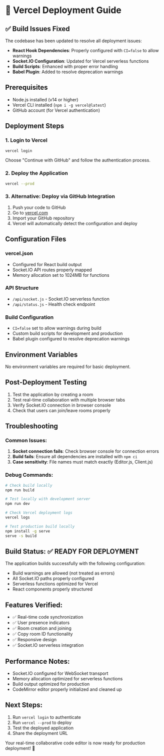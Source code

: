 # 🚀 Vercel Deployment Guide

## ✅ Build Issues Fixed

The codebase has been updated to resolve all deployment issues:

- **React Hook Dependencies**: Properly configured with `CI=false` to allow warnings
- **Socket.IO Configuration**: Updated for Vercel serverless functions
- **Build Scripts**: Enhanced with proper error handling
- **Babel Plugin**: Added to resolve deprecation warnings

## Prerequisites
- Node.js installed (v14 or higher)
- Vercel CLI installed (`npm i -g vercel@latest`)
- GitHub account (for Vercel authentication)

## Deployment Steps

### 1. Login to Vercel
```bash
vercel login
```
Choose "Continue with GitHub" and follow the authentication process.

### 2. Deploy the Application
```bash
vercel --prod
```

### 3. Alternative: Deploy via GitHub Integration
1. Push your code to GitHub
2. Go to [vercel.com](https://vercel.com)
3. Import your GitHub repository
4. Vercel will automatically detect the configuration and deploy

## Configuration Files

### vercel.json
- Configured for React build output
- Socket.IO API routes properly mapped
- Memory allocation set to 1024MB for functions

### API Structure
- `/api/socket.js` - Socket.IO serverless function
- `/api/status.js` - Health check endpoint

### Build Configuration
- `CI=false` set to allow warnings during build
- Custom build scripts for development and production
- Babel plugin configured to resolve deprecation warnings

## Environment Variables
No environment variables are required for basic deployment.

## Post-Deployment Testing
1. Test the application by creating a room
2. Test real-time collaboration with multiple browser tabs
3. Verify Socket.IO connection in browser console
4. Check that users can join/leave rooms properly

## Troubleshooting

### Common Issues:
1. **Socket connection fails**: Check browser console for connection errors
2. **Build fails**: Ensure all dependencies are installed with `npm ci`
3. **Case sensitivity**: File names must match exactly (Editor.js, Client.js)

### Debug Commands:
```bash
# Check build locally
npm run build

# Test locally with development server
npm run dev

# Check Vercel deployment logs
vercel logs

# Test production build locally
npm install -g serve
serve -s build
```

## Build Status: ✅ READY FOR DEPLOYMENT

The application builds successfully with the following configuration:
- Build warnings are allowed (not treated as errors)
- All Socket.IO paths properly configured
- Serverless functions optimized for Vercel
- React components properly structured

## Features Verified:
- ✅ Real-time code synchronization
- ✅ User presence indicators
- ✅ Room creation and joining
- ✅ Copy room ID functionality
- ✅ Responsive design
- ✅ Socket.IO serverless integration

## Performance Notes:
- Socket.IO configured for WebSocket transport
- Memory allocation optimized for serverless functions
- Build output optimized for production
- CodeMirror editor properly initialized and cleaned up

## Next Steps:
1. Run `vercel login` to authenticate
2. Run `vercel --prod` to deploy
3. Test the deployed application
4. Share the deployment URL

Your real-time collaborative code editor is now ready for production deployment! 🎉 